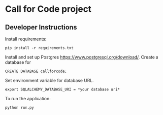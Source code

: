 # Call for Code project

## Developer Instructions

Install requirements:
```
pip install -r requirements.txt
```
Install and set up Postgres https://www.postgresql.org/download/. Create a database for
```
CREATE DATABASE callforcode;
```
Set environment variable for database URL.
```
export SQLALCHEMY_DATABASE_URI = *your database uri*
```

To run the application:
```
python run.py
```
